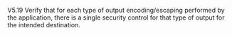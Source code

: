 V5.19 Verify that for each type of output encoding&#47;escaping performed by the application, there is a single security control for that type of output for the intended destination.